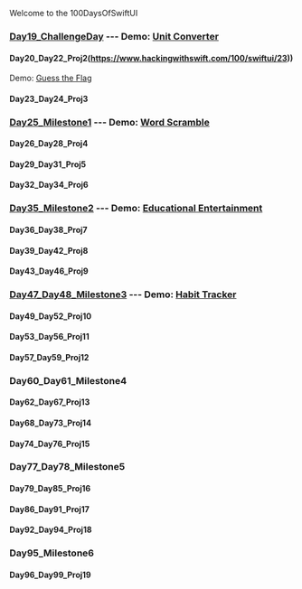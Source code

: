 Welcome to the 100DaysOfSwiftUI 

### [Day19_ChallengeDay](https://www.hackingwithswift.com/100/swiftui/19) ---      Demo: [Unit Converter](https://twitter.com/AlaacLux/status/1249741643529564162?s=20)
#### Day20_Day22_Proj2(https://www.hackingwithswift.com/100/swiftui/23))
Demo: [Guess the Flag](Day20_Day22_Proj2/Demo/flag.gif)
#### Day23_Day24_Proj3
### [Day25_Milestone1](https://www.hackingwithswift.com/100/swiftui/25) ---      Demo: [Word Scramble](https://twitter.com/AlaacLux/status/1251963409488384000)
#### Day26_Day28_Proj4
#### Day29_Day31_Proj5
#### Day32_Day34_Proj6
### [Day35_Milestone2](https://www.hackingwithswift.com/guide/ios-swiftui/3/3/challenge) ---      Demo: [Educational Entertainment](https://twitter.com/AlaacLux/status/1259735069910077441)
#### Day36_Day38_Proj7
#### Day39_Day42_Proj8
#### Day43_Day46_Proj9
### [Day47_Day48_Milestone3](https://www.hackingwithswift.com/100/swiftui/47) ---      Demo: [Habit Tracker](https://twitter.com/AlaacLux/status/1288945571982712834)
#### Day49_Day52_Proj10
#### Day53_Day56_Proj11
#### Day57_Day59_Proj12
### Day60_Day61_Milestone4
#### Day62_Day67_Proj13
#### Day68_Day73_Proj14
#### Day74_Day76_Proj15
### Day77_Day78_Milestone5
#### Day79_Day85_Proj16
#### Day86_Day91_Proj17
#### Day92_Day94_Proj18
### Day95_Milestone6
#### Day96_Day99_Proj19
